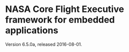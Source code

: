 
# NASA Core Flight Executive framework for embedded applications

Version 6.5.0a, released 2016-08-01.


